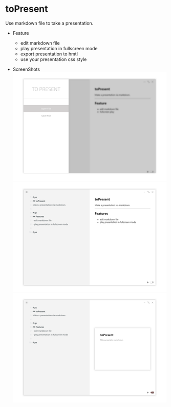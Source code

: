 # toPresent   
Use markdown file to take a presentation.

- Feature   
    - edit markdown file
    - play presentation in fullscreen mode
    - export presentation to hmtl
    - use your presentation css style

- ScreenShots   
![](screenshots/1.png)
![](screenshots/2.png)
![](screenshots/3.png)